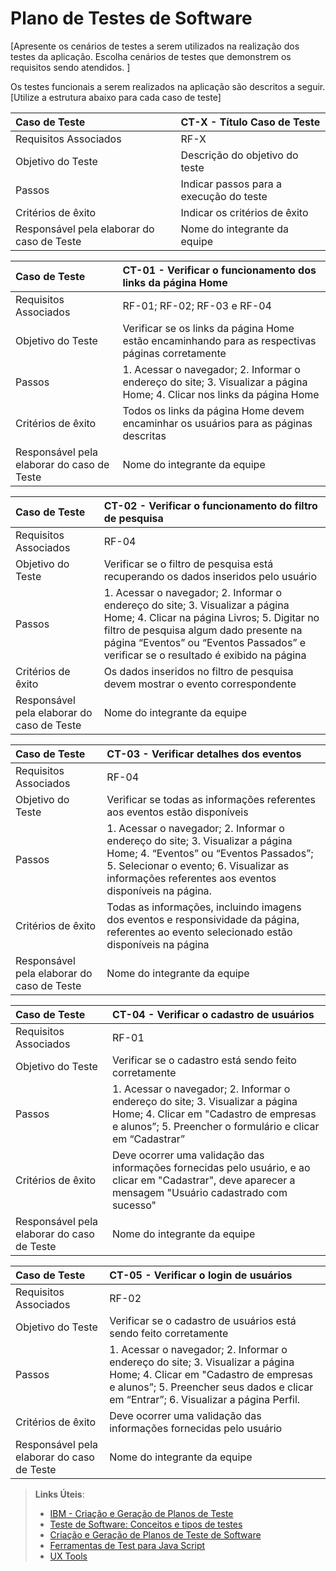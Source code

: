 # Plano de Testes de Software

[Apresente os cenários de testes a serem utilizados na realização dos testes da aplicação. Escolha cenários de testes que demonstrem os requisitos sendo atendidos. ]

Os testes funcionais a serem realizados na aplicação são descritos a seguir. [Utilize a estrutura abaixo para cada caso de teste]

|Caso de Teste    | CT-X - Título Caso de Teste |
|:---|:---|
| Requisitos Associados | RF-X |
| Objetivo do Teste | Descrição do objetivo do teste |
| Passos | Indicar passos para a execução do teste |
| Critérios de êxito | Indicar os critérios de êxito  |
| Responsável pela elaborar do caso de Teste | Nome do integrante da equipe |

|Caso de Teste    | CT-01 - Verificar o funcionamento dos links da página Home |
|:---|:---|
| Requisitos Associados | RF-01; RF-02; RF-03 e RF-04 |
| Objetivo do Teste | Verificar se os links da página Home estão encaminhando para as respectivas páginas corretamente |
| Passos | 1. Acessar o navegador; 2. Informar o endereço do site; 3. Visualizar a página Home; 4. Clicar nos links da página Home |
| Critérios de êxito | Todos os links da página Home devem encaminhar os usuários para as páginas descritas  |
| Responsável pela elaborar do caso de Teste | Nome do integrante da equipe |

|Caso de Teste    | CT-02 - Verificar o funcionamento do filtro de pesquisa |
|:---|:---|
| Requisitos Associados | RF-04 |
| Objetivo do Teste | Verificar se o filtro de pesquisa está recuperando os dados inseridos pelo usuário |
| Passos | 1. Acessar o navegador; 2. Informar o endereço do site; 3. Visualizar a página Home; 4. Clicar na página Livros; 5. Digitar no filtro de pesquisa algum dado presente na página “Eventos” ou “Eventos Passados” e verificar se o resultado é exibido na página|
| Critérios de êxito | Os dados inseridos no filtro de pesquisa devem mostrar o evento correspondente |
| Responsável pela elaborar do caso de Teste | Nome do integrante da equipe |

|Caso de Teste    | CT-03 - Verificar detalhes dos eventos |
|:---|:---|
| Requisitos Associados | RF-04 |
| Objetivo do Teste | Verificar se todas as informações referentes aos eventos estão disponíveis |
| Passos | 1. Acessar o navegador; 2. Informar o endereço do site; 3. Visualizar a página Home; 4. “Eventos” ou “Eventos Passados”; 5. Selecionar o evento; 6. Visualizar as informações referentes aos eventos disponíveis na página. |
| Critérios de êxito | Todas as informações, incluindo imagens dos eventos e responsividade da página, referentes ao evento selecionado estão disponíveis na página |
| Responsável pela elaborar do caso de Teste | Nome do integrante da equipe |

|Caso de Teste    | CT-04 - Verificar o cadastro de usuários |
|:---|:---|
| Requisitos Associados | RF-01 |
| Objetivo do Teste | Verificar se o cadastro está sendo feito corretamente |
| Passos | 1. Acessar o navegador; 2. Informar o endereço do site; 3. Visualizar a página Home; 4. Clicar em "Cadastro de empresas e alunos”; 5. Preencher o formulário e clicar em “Cadastrar” |
| Critérios de êxito | Deve ocorrer uma validação das informações fornecidas pelo usuário, e ao clicar em "Cadastrar", deve aparecer a mensagem "Usuário cadastrado com sucesso" |
| Responsável pela elaborar do caso de Teste | Nome do integrante da equipe |


|Caso de Teste    | CT-05 - Verificar o login de usuários |
|:---|:---|
| Requisitos Associados | RF-02 |
| Objetivo do Teste | Verificar se o cadastro de usuários está sendo feito corretamente |
| Passos | 1. Acessar o navegador; 2. Informar o endereço do site; 3. Visualizar a página Home; 4. Clicar em "Cadastro de empresas e alunos”; 5. Preencher seus dados e clicar em “Entrar”; 6. Visualizar a página Perfil. |
| Critérios de êxito | Deve ocorrer uma validação das informações fornecidas pelo usuário |
| Responsável pela elaborar do caso de Teste | Nome do integrante da equipe |

 
> **Links Úteis**:
> - [IBM - Criação e Geração de Planos de Teste](https://www.ibm.com/developerworks/br/local/rational/criacao_geracao_planos_testes_software/index.html)
> -  [Teste de Software: Conceitos e tipos de testes](https://blog.onedaytesting.com.br/teste-de-software/)
> - [Criação e Geração de Planos de Teste de Software](https://www.ibm.com/developerworks/br/local/rational/criacao_geracao_planos_testes_software/index.html)
> - [Ferramentas de Test para Java Script](https://geekflare.com/javascript-unit-testing/)
> - [UX Tools](https://uxdesign.cc/ux-user-research-and-user-testing-tools-2d339d379dc7)
